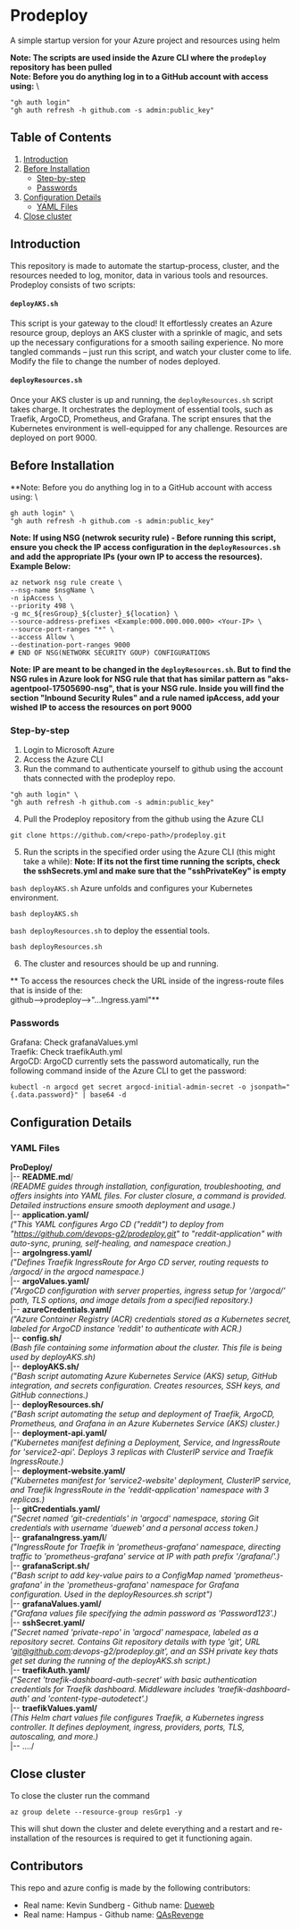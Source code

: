 # Prodeploy
A simple startup version for your Azure project and resources using helm

**Note: The scripts are used inside the Azure CLI where the `prodeploy` repository has been pulled**  
**Note: Before you do anything log in to a GitHub account with access using:** \  
```
"gh auth login"  
"gh auth refresh -h github.com -s admin:public_key"
```  
## Table of Contents

1. [Introduction](#introduction)
2. [Before Installation](#before-installation)
   - [Step-by-step](#step-by-step)
   - [Passwords](#passwords)
3. [Configuration Details](#configuration-details)
     - [YAML Files](#yaml-files) 
4. [Close cluster](#close-cluster)

## Introduction

This repository is made to automate the startup-process, cluster, and the resources needed to log, monitor, data in various tools and resources. Prodeploy consists of two scripts:

#### `deployAKS.sh`

This script is your gateway to the cloud! It effortlessly creates an Azure resource group, deploys an AKS cluster with a sprinkle of magic, and sets up the necessary configurations for a smooth sailing experience. No more tangled commands – just run this script, and watch your cluster come to life. Modify the file to change the number of nodes deployed.

#### `deployResources.sh`

Once your AKS cluster is up and running, the `deployResources.sh` script takes charge. It orchestrates the deployment of essential tools, such as Traefik, ArgoCD, Prometheus, and Grafana. The script ensures that the Kubernetes environment is well-equipped for any challenge. Resources are deployed on port 9000.

## Before Installation

**Note: Before you do anything log in to a GitHub account with access using: \  
```
gh auth login" \  
"gh auth refresh -h github.com -s admin:public_key"
```

**Note: If using NSG (netwrok security rule) - Before running this script, ensure you check the IP access configuration in the `deployResources.sh` and add the appropriate IPs (your own IP to access the resources). Example Below:**

```
az network nsg rule create \
--nsg-name $nsgName \
-n ipAccess \
--priority 498 \
-g mc_${resGroup}_${cluster}_${location} \
--source-address-prefixes <Example:000.000.000.000> <Your-IP> \
--source-port-ranges "*" \
--access Allow \
--destination-port-ranges 9000
# END OF NSG(NETWORK SECURITY GOUP) CONFIGURATIONS
```

**Note: IP are meant to be changed in the `deployResources.sh`. But to find the NSG rules in Azure look for NSG rule that  that has similar pattern as "aks-agentpool-17505690-nsg", that is your NSG rule. Inside you will find the section "Inbound Security Rules" and a rule named ipAccess, add your wished IP to access the resources on port 9000**  

### Step-by-step

1. Login to Microsoft Azure  
2. Access the Azure CLI  
3. Run the command to authenticate yourself to github using the account thats connected with the prodeploy repo.  
```
"gh auth login" \  
"gh auth refresh -h github.com -s admin:public_key"
```  
4. Pull the Prodeploy repository from the github using the Azure CLI
```
git clone https://github.com/<repo-path>/prodeploy.git
```  
5. Run the scripts in the specified order using the Azure CLI (this might take a while):
**Note: If its not the first time running the scripts, check the sshSecrets.yml and make sure that the "sshPrivateKey" is empty**  

`bash deployAKS.sh` Azure unfolds and configures your Kubernetes environment.
```
bash deployAKS.sh
```
`bash deployResources.sh` to deploy the essential tools.   
```
bash deployResources.sh
```  
6. The cluster and resources should be up and running.  

** To access the resources check the URL inside of the ingress-route files that is inside of the:  
github-->prodeploy-->"...Ingress.yaml"**  

### Passwords  
Grafana: Check grafanaValues.yml  
Traefik: Check traefikAuth.yml  
ArgoCD: ArgoCD currently sets the password automatically, run the following command inside of the Azure CLI to get the password:  
```
kubectl -n argocd get secret argocd-initial-admin-secret -o jsonpath="{.data.password}" | base64 -d
```

## Configuration Details

### YAML Files

**ProDeploy/**  
|-- **README.md**/  
*(README guides through installation, configuration, troubleshooting, and offers insights into YAML files. For cluster closure, a command is provided. Detailed instructions ensure smooth deployment and usage.)*  
|-- **application.yaml/**  
*("This YAML configures Argo CD ("reddit") to deploy from "https://github.com/devops-g2/prodeploy.git" to "reddit-application" with auto-sync, pruning, self-healing, and namespace creation.)*  
|-- **argoIngress.yaml/**  
*("Defines Traefik IngressRoute for Argo CD server, routing requests to <LoadBalancer-IP>/argocd/ in the argocd namespace.)*   
|-- **argoValues.yaml/**  
*("ArgoCD configuration with server properties, ingress setup for '/argocd/' path, TLS options, and image details from a specified repository.)*  
|-- **azureCredentials.yaml/**  
*("Azure Container Registry (ACR) credentials stored as a Kubernetes secret, labeled for ArgoCD instance 'reddit' to authenticate with ACR.)*  
|-- **config.sh/**  
*(Bash file containing some information about the cluster. This file is being used by deployAKS.sh)*  
|-- **deployAKS.sh/**  
*("Bash script automating Azure Kubernetes Service (AKS) setup, GitHub integration, and secrets configuration. Creates resources, SSH keys, and GitHub connections.)*  
|-- **deployResources.sh/**  
*("Bash script automating the setup and deployment of Traefik, ArgoCD, Prometheus, and Grafana in an Azure Kubernetes Service (AKS) cluster.)*  
|-- **deployment-api.yaml/**  
*("Kubernetes manifest defining a Deployment, Service, and IngressRoute for 'service2-api'. Deploys 3 replicas with ClusterIP service and Traefik IngressRoute.)*  
|-- **deployment-website.yaml/**  
*("Kubernetes manifest for 'service2-website' deployment, ClusterIP service, and Traefik IngressRoute in the 'reddit-application' namespace with 3 replicas.)*  
|-- **gitCredentials.yaml/**  
*("Secret named 'git-credentials' in 'argocd' namespace, storing Git credentials with username 'dueweb' and a personal access token.)*  
|-- **grafanaIngress.yam/l**/  
*("IngressRoute for Traefik in 'prometheus-grafana' namespace, directing traffic to 'prometheus-grafana' service at IP <LoadBalancer-IP> with path prefix '/grafana/'.)*  
|-- **grafanaScript.sh/**  
*("Bash script to add key-value pairs to a ConfigMap named 'prometheus-grafana' in the 'prometheus-grafana' namespace for Grafana configuration. Used in the deployResources.sh script")*  
|-- **grafanaValues.yaml/**  
*("Grafana values file specifying the admin password as 'Password123'.)*  
|-- **sshSecret.yaml/**  
*("Secret named 'private-repo' in 'argocd' namespace, labeled as a repository secret. Contains Git repository details with type 'git', URL 'git@github.com:devops-g2/prodeploy.git', and an SSH private key thats get set during the running of the deployAKS.sh script.)*  
|-- **traefikAuth.yaml/**  
*("Secret 'traefik-dashboard-auth-secret' with basic authentication credentials for Traefik dashboard. Middleware includes 'traefik-dashboard-auth' and 'content-type-autodetect'.)*  
|-- **traefikValues.yaml/**  
*(This Helm chart values file configures Traefik, a Kubernetes ingress controller. It defines deployment, ingress, providers, ports, TLS, autoscaling, and more.)*  
|-- ..../

## Close cluster
To close the cluster run the command
```
az group delete --resource-group resGrp1 -y 
```
This will shut down the cluster and delete everything and a restart and re-installation of the resources is required to get it functioning again.

## Contributors

This repo and azure config is made by the following contributors:

 - Real name: Kevin Sundberg - Github name: [Dueweb](https://github.com/DueWeb) 
 - Real name: Hampus  - Github name: [QAsRevenge](https://github.com/QAsRevenge)


